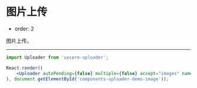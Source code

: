 #  图片上传

- order: 2

图片上传。

---

````jsx
import Uploader from 'uxcore-uploader';

React.render((
    <Uploader autoPending={false} multiple={false} accept="images" name='file' url='http://test.yanbingbing.com/upload.php' />
), document.getElementById('components-uploader-demo-image'));
````
